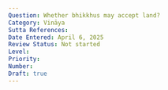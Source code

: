 ```yaml
---
Question: Whether bhikkhus may accept land?
Category: Vināya
Sutta References:
Date Entered: April 6, 2025
Review Status: Not started
Level: 
Priority: 
Number: 
Draft: true
---
```

